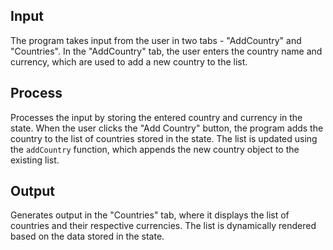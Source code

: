 ## Input

The program takes input from the user in two tabs - "AddCountry" and "Countries". In the "AddCountry" tab, the user enters the country name and currency, which are used to add a new country to the list. 

## Process

Processes the input by storing the entered country and currency in the state. When the user clicks the "Add Country" button, the program adds the country to the list of countries stored in the state. The list is updated using the `addCountry` function, which appends the new country object to the existing list.

## Output

Generates output in the "Countries" tab, where it displays the list of countries and their respective currencies. The list is dynamically rendered based on the data stored in the state.
